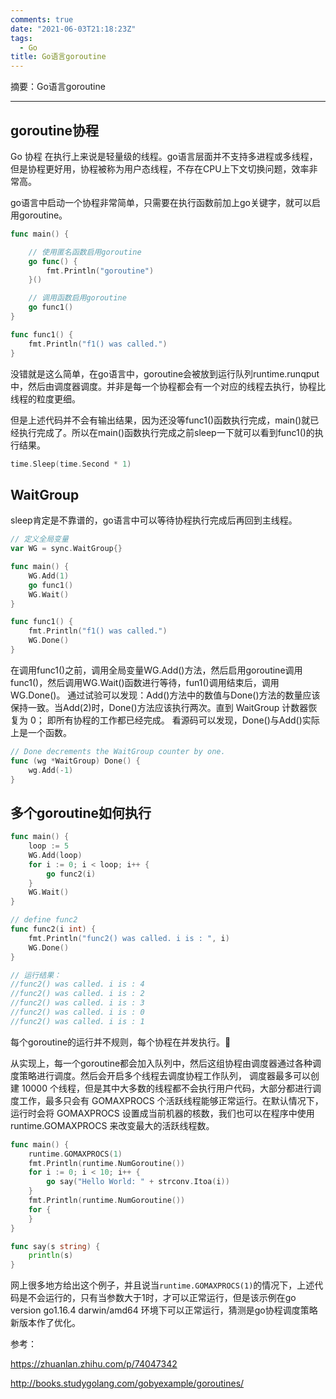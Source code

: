 ```yaml
---
comments: true
date: "2021-06-03T21:18:23Z"
tags: 
  - Go
title: Go语言goroutine
---
```


摘要：Go语言goroutine

------

## goroutine协程

Go 协程 在执行上来说是轻量级的线程。go语言层面并不支持多进程或多线程，但是协程更好用，协程被称为用户态线程，不存在CPU上下文切换问题，效率非常高。

go语言中启动一个协程非常简单，只需要在执行函数前加上go关键字，就可以启用goroutine。

``` go
func main() {

	// 使用匿名函数启用goroutine
	go func() {
		fmt.Println("goroutine")
	}()

	// 调用函数启用goroutine
	go func1()
}

func func1() {
	fmt.Println("f1() was called.")
}

```

没错就是这么简单，在go语言中，goroutine会被放到运行队列runtime.runqput中，然后由调度器调度。并非是每一个协程都会有一个对应的线程去执行，协程比线程的粒度更细。

但是上述代码并不会有输出结果，因为还没等func1()函数执行完成，main()就已经执行完成了。所以在main()函数执行完成之前sleep一下就可以看到func1()的执行结果。

``` go
time.Sleep(time.Second * 1)
```

## WaitGroup

sleep肯定是不靠谱的，go语言中可以等待协程执行完成后再回到主线程。

``` go
// 定义全局变量
var WG = sync.WaitGroup{}

func main() {
	WG.Add(1)
	go func1()
	WG.Wait()
}

func func1() {
	fmt.Println("f1() was called.")
	WG.Done()
}
```
在调用func1()之前，调用全局变量WG.Add()方法，然后启用goroutine调用func1()，然后调用WG.Wait()函数进行等待，fun1()调用结束后，调用WG.Done()。
通过试验可以发现：Add()方法中的数值与Done()方法的数量应该保持一致。当Add(2)时，Done()方法应该执行两次。直到 WaitGroup 计数器恢复为 0； 即所有协程的工作都已经完成。
看源码可以发现，Done()与Add()实际上是一个函数。

``` go
// Done decrements the WaitGroup counter by one.
func (wg *WaitGroup) Done() {
	wg.Add(-1)
}
```

## 多个goroutine如何执行

``` go
func main() {
	loop := 5
	WG.Add(loop)
	for i := 0; i < loop; i++ {
		go func2(i)
	}
	WG.Wait()
}

// define func2
func func2(i int) {
	fmt.Println("func2() was called. i is : ", i)
	WG.Done()
}

// 运行结果：
//func2() was called. i is : 4
//func2() was called. i is : 2
//func2() was called. i is : 3
//func2() was called. i is : 0
//func2() was called. i is : 1
```
每个goroutine的运行并不规则，每个协程在并发执行。:thinking: 

从实现上，每一个goroutine都会加入队列中，然后这组协程由调度器通过各种调度策略进行调度。然后会开启多个线程去调度协程工作队列，
调度器最多可以创建 10000 个线程，但是其中大多数的线程都不会执行用户代码，大部分都进行调度工作，最多只会有 GOMAXPROCS 个活跃线程能够正常运行。在默认情况下，运行时会将 GOMAXPROCS 设置成当前机器的核数，我们也可以在程序中使用 runtime.GOMAXPROCS 来改变最大的活跃线程数。

``` go
func main() {
	runtime.GOMAXPROCS(1)
	fmt.Println(runtime.NumGoroutine())
	for i := 0; i < 10; i++ {
		go say("Hello World: " + strconv.Itoa(i))
	}
	fmt.Println(runtime.NumGoroutine())
	for {
	}
}

func say(s string) {
	println(s)
}
```

网上很多地方给出这个例子，并且说当`runtime.GOMAXPROCS(1)`的情况下，上述代码是不会运行的，只有当参数大于1时，才可以正常运行，但是该示例在go version go1.16.4 darwin/amd64 环境下可以正常运行，猜测是go协程调度策略新版本作了优化。

参考：

<https://zhuanlan.zhihu.com/p/74047342>

<http://books.studygolang.com/gobyexample/goroutines/>

